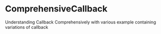 # ComprehensiveCallback
Understanding Callback Comprehensively with various example containing variations of callback
